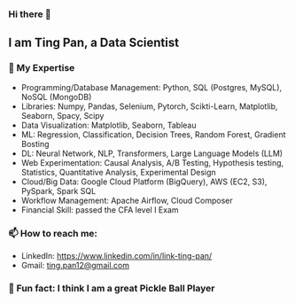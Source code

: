 ### Hi there 👋

## I am Ting Pan, a Data Scientist ##

### 🔭 My Expertise
- Programming/Database Management: Python, SQL (Postgres, MySQL), NoSQL (MongoDB)
- Libraries: Numpy, Pandas, Selenium, Pytorch, Scikti-Learn, Matplotlib, Seaborn, Spacy, Scipy
- Data Visualization: Matplotlib, Seaborn, Tableau
- ML: Regression, Classification, Decision Trees, Random Forest, Gradient Bosting
- DL: Neural Network, NLP, Transformers, Large Language Models (LLM)
- Web Experimentation: Causal Analysis, A/B Testing, Hypothesis testing, Statistics, Quantitative Analysis, Experimental Design
- Cloud/Big Data: Google Cloud Platform (BigQuery), AWS (EC2, S3), PySpark, Spark SQL
- Workflow Management: Apache Airflow, Cloud Composer
- Financial Skill: passed the CFA level I Exam


### 📫 How to reach me: 
- LinkedIn: https://www.linkedin.com/in/link-ting-pan/
- Gmail: ting.pan12@gmail.com

### 👋 Fun fact: I think I am a great Pickle Ball Player
